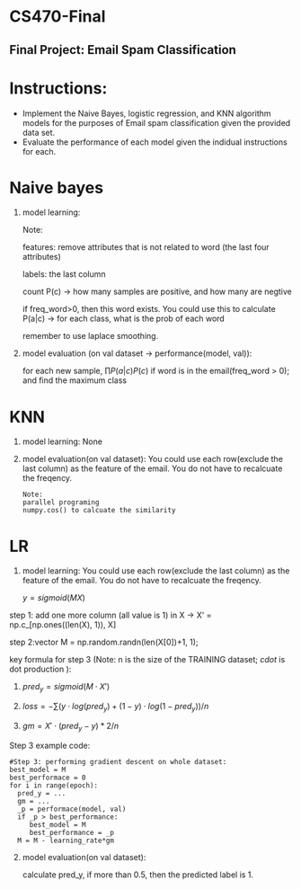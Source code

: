# CS470-Final
## Final Project: Email Spam Classification

# Instructions:
- Implement the Naive Bayes, logistic regression, and KNN algorithm models for the purposes of Email spam classification given the provided data set.
- Evaluate the performance of each model given the indidual instructions for each.

# Naive bayes

1. model learning:

   Note:

   features: remove attributes that is not related to word (the last four attributes)

   labels: the last column

   count P(c) -> how many samples are positive, and how many are negtive

   if freq_word>0, then this word exists. You could use this to calculate P(a|c) -> for each class, what is the prob of each word

   remember to use laplace smoothing.

2. model evaluation (on val dataset -> performance(model, val)):
   
   for each new sample, $\prod{P(a|c)}P(c)$ if word is in the email(freq_word > 0); and find the maximum class


# KNN
1. model learning: None

2. model evaluation(on val dataset): You could use each row(exclude the last column) as the feature of the email. You do not have to recalcuate the freqency.

   ```
   Note:
   parallel programing
   numpy.cos() to calcuate the similarity
   ```


# LR

1. model learning: You could use each row(exclude the last column) as the feature of the email. You do not have to recalcuate the freqency.
    
    $y = sigmoid(MX)$

step 1: add one more column (all value is 1) in X -> X' = np.c_[np.ones((len(X), 1)), X]

step 2:vector M = np.random.randn(len(X[0])+1, 1);

key formula for step 3 (Note: n is the size of the TRAINING dataset; $cdot$ is dot production ):

1. $pred_y = sigmoid(M\cdot X')$

2. $loss = -\sum(y\cdot log(pred_y)+(1-y)\cdot log(1-pred_y))/n$

3. $gm=X'\cdot (pred_y - y)*2/n$

Step 3 example code:
   ```
   #Step 3: performing gradient descent on whole dataset:
   best_model = M
   best_performace = 0
   for i in range(epoch):
     pred_y = ...
     gm = ...
     _p = performace(model, val)
     if _p > best_performance:
        best_model = M
        best_performance = _p
     M = M - learning_rate*gm
   ```

2. model evaluation(on val dataset):
  
   calculate pred_y, if more than 0.5, then the predicted label is 1.

